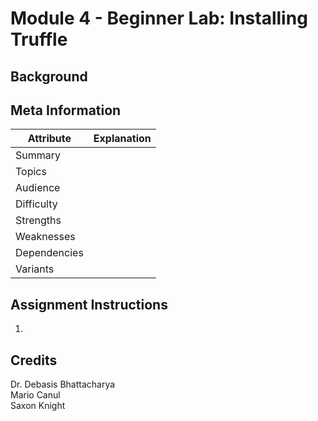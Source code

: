 # Module 4 - Beginner Lab: Installing Truffle

## Background

## Meta Information
| Attribute | Explanation |
| - | - |
| Summary |  |
| Topics |  |
| Audience |  |
| Difficulty |  |
| Strengths |  |
| Weaknesses |  |
| Dependencies |  |
| Variants |  |

## Assignment Instructions
1. 

## Credits
Dr. Debasis Bhattacharya  
Mario Canul  
Saxon Knight  
